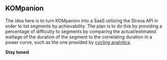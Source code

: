 ## KOMpanion

The idea here is to turn KOMpanion into a SaaS utilizing the Strava API in order to list segments by achievability.
The plan is to do this by providing a percentage of difficulty to segments by comparing the actual/estimated wattage of the duration of the segment to the correlating duration in a power curve, such as the one provided by [cycling analytics](https://www.cyclinganalytics.com/blog/2018/06/how-does-your-cycling-power-output-compare).

**Stay tuned**
